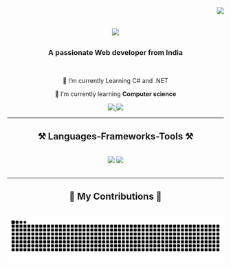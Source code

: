 <img align="right" src="https://visitor-badge.laobi.icu/badge?page_id=Rehan1908.Rehan1908" />

<h1 align="center">
    <img src="https://readme-typing-svg.herokuapp.com/?font=Righteous&size=35&center=true&vCenter=true&width=500&height=70&duration=4000&lines=Hi+There!+👋;+I'm+Md+Rehan!;" />
</h1>

<h3 align="center">A passionate Web developer from India</h3>

<br/>

<div align="center">
 
 🔭 I’m currently Learning C# and .NET
 
 🌱 I’m currently learning **Computer science**



 </div>
 
<div align="center"> 
  <a href="mailto:rehanforwork19@gmail.com">
    <img src="https://img.shields.io/badge/Gmail-333333?style=for-the-badge&logo=gmail&logoColor=red" />
  </a>
  <a href="https://www.linkedin.com/in/md-rehan-a37280319/" target="_blank">
    <img src="https://img.shields.io/badge/LinkedIn-0077B5?style=for-the-badge&logo=linkedin&logoColor=white" target="_blank" />
  </a>
</div>

 <hr/>
 
<h2 align="center">⚒️ Languages-Frameworks-Tools ⚒️</h2>
<br/>
<div align="center">
    <img src="https://skillicons.dev/icons?i=react,bootstrap,html,css,vscode,github,figma,tailwind,git,r" />
    <img src="https://skillicons.dev/icons?i=nodejs,javascript,typescript,express,firebase,mongodb,c,nextjs,mysql,c#" /><br>
</div>

<br/>
<hr/>

<div align="center">
  <h2>🐍 My Contributions 🐍</h2>
  <br>
  <img alt="snake eating my contributions" src="https://raw.githubusercontent.com/Rehan1908/Rehan1908/output/github-contribution-grid-snake.svg" />
  
  <br/><br/><br/>
</div>
